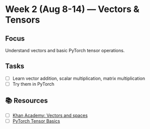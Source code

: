 # Week 2 (Aug 8-14) — Vectors & Tensors

## Focus

Understand vectors and basic PyTorch tensor operations.

## Tasks

- [ ] Learn vector addition, scalar multiplication, matrix multiplication
- [ ] Try them in PyTorch

## 📚 Resources

- [ ] [Khan Academy: Vectors and spaces](https://www.khanacademy.org/math/linear-algebra/vectors-and-spaces)
- [ ] [PyTorch Tensor Basics](https://pytorch.org/tutorials/beginner/basics/tensorqs_tutorial.html)
